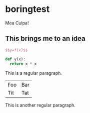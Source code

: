 boringtest
==========

Mea Culpa!

This brings me to an idea
-------------------------

```latex
$$y=f(x)$$
```

```python
def y(x):
  return x * x
```

This is a regular paragraph.

<table>
    <tr>
        <td>Foo</td>
        <td>Bar</td>
    </tr>
    <tr>
        <td>Tit</td>
        <td>Tat</td>
    </tr>
</table>

This is another regular paragraph.


